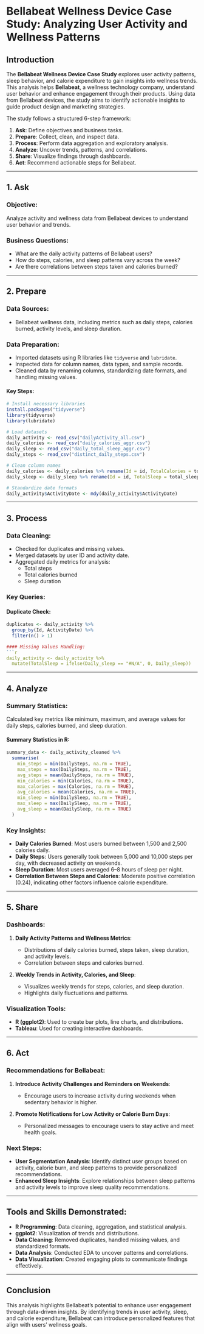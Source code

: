 # Bellabeat Wellness Device Case Study: Analyzing User Activity and Wellness Patterns

## Introduction
The **Bellabeat Wellness Device Case Study** explores user activity patterns, sleep behavior, and calorie expenditure to gain insights into wellness trends. This analysis helps **Bellabeat**, a wellness technology company, understand user behavior and enhance engagement through their products. Using data from Bellabeat devices, the study aims to identify actionable insights to guide product design and marketing strategies.

The study follows a structured 6-step framework:
1. **Ask**: Define objectives and business tasks.
2. **Prepare**: Collect, clean, and inspect data.
3. **Process**: Perform data aggregation and exploratory analysis.
4. **Analyze**: Uncover trends, patterns, and correlations.
5. **Share**: Visualize findings through dashboards.
6. **Act**: Recommend actionable steps for Bellabeat.

---

## 1. Ask
### Objective:
Analyze activity and wellness data from Bellabeat devices to understand user behavior and trends.

### Business Questions:
- What are the daily activity patterns of Bellabeat users?
- How do steps, calories, and sleep patterns vary across the week?
- Are there correlations between steps taken and calories burned?

---

## 2. Prepare
### Data Sources:
- Bellabeat wellness data, including metrics such as daily steps, calories burned, activity levels, and sleep duration.

### Data Preparation:
- Imported datasets using R libraries like `tidyverse` and `lubridate`.
- Inspected data for column names, data types, and sample records.
- Cleaned data by renaming columns, standardizing date formats, and handling missing values.

#### Key Steps:
```r
# Install necessary libraries
install.packages("tidyverse")
library(tidyverse)
library(lubridate)

# Load datasets
daily_activity <- read_csv("dailyActivity_all.csv")
daily_calories <- read_csv("daily_calories_aggr.csv")
daily_sleep <- read_csv("daily_total_sleep_aggr.csv")
daily_steps <- read_csv("distinct_daily_steps.csv")

# Clean column names
daily_calories <- daily_calories %>% rename(Id = id, TotalCalories = total_calories)
daily_sleep <- daily_sleep %>% rename(Id = id, TotalSleep = total_sleep)

# Standardize date formats
daily_activity$ActivityDate <- mdy(daily_activity$ActivityDate)
```
---

## 3. Process
### Data Cleaning:
- Checked for duplicates and missing values.
- Merged datasets by user ID and activity date.
- Aggregated daily metrics for analysis:
  - Total steps
  - Total calories burned
  - Sleep duration

### Key Queries:

#### Duplicate Check:
```r
duplicates <- daily_activity %>%
  group_by(Id, ActivityDate) %>%
  filter(n() > 1)

#### Missing Values Handling:
```r
daily_activity <- daily_activity %>%
  mutate(TotalSleep = ifelse(Daily_sleep == "#N/A", 0, Daily_sleep))
```
---

## 4. Analyze
### Summary Statistics:
Calculated key metrics like minimum, maximum, and average values for daily steps, calories burned, and sleep duration.

#### Summary Statistics in R:
```r
summary_data <- daily_activity_cleaned %>%
  summarise(
    min_steps = min(DailySteps, na.rm = TRUE),
    max_steps = max(DailySteps, na.rm = TRUE),
    avg_steps = mean(DailySteps, na.rm = TRUE),
    min_calories = min(Calories, na.rm = TRUE),
    max_calories = max(Calories, na.rm = TRUE),
    avg_calories = mean(Calories, na.rm = TRUE),
    min_sleep = min(DailySleep, na.rm = TRUE),
    max_sleep = max(DailySleep, na.rm = TRUE),
    avg_sleep = mean(DailySleep, na.rm = TRUE)
  )
```
### Key Insights:
- **Daily Calories Burned**: Most users burned between 1,500 and 2,500 calories daily.
- **Daily Steps**: Users generally took between 5,000 and 10,000 steps per day, with decreased activity on weekends.
- **Sleep Duration**: Most users averaged 6–8 hours of sleep per night.
- **Correlation Between Steps and Calories**: Moderate positive correlation (0.24), indicating other factors influence calorie expenditure.

---

## 5. Share

### Dashboards:
1. **Daily Activity Patterns and Wellness Metrics**:
   - Distributions of daily calories burned, steps taken, sleep duration, and activity levels.
   - Correlation between steps and calories burned.

2. **Weekly Trends in Activity, Calories, and Sleep**:
   - Visualizes weekly trends for steps, calories, and sleep duration.
   - Highlights daily fluctuations and patterns.

### Visualization Tools:
- **R (ggplot2)**: Used to create bar plots, line charts, and distributions.
- **Tableau**: Used for creating interactive dashboards.

---

## 6. Act

### Recommendations for Bellabeat:
1. **Introduce Activity Challenges and Reminders on Weekends**:
   - Encourage users to increase activity during weekends when sedentary behavior is higher.

2. **Promote Notifications for Low Activity or Calorie Burn Days**:
   - Personalized messages to encourage users to stay active and meet health goals.

### Next Steps:
- **User Segmentation Analysis**: Identify distinct user groups based on activity, calorie burn, and sleep patterns to provide personalized recommendations.
- **Enhanced Sleep Insights**: Explore relationships between sleep patterns and activity levels to improve sleep quality recommendations.

---

## Tools and Skills Demonstrated:
- **R Programming**: Data cleaning, aggregation, and statistical analysis.
- **ggplot2**: Visualization of trends and distributions.
- **Data Cleaning**: Removed duplicates, handled missing values, and standardized formats.
- **Data Analysis**: Conducted EDA to uncover patterns and correlations.
- **Data Visualization**: Created engaging plots to communicate findings effectively.

---

## Conclusion
This analysis highlights Bellabeat’s potential to enhance user engagement through data-driven insights. By identifying trends in user activity, sleep, and calorie expenditure, Bellabeat can introduce personalized features that align with users’ wellness goals.


